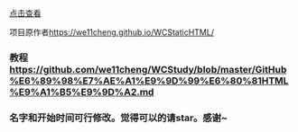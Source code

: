 [点击查看](https://we11cheng.github.io/WCStaticHTML/)

项目原作者<https://we11cheng.github.io/WCStaticHTML/>

### 教程 <https://github.com/we11cheng/WCStudy/blob/master/GitHub%E6%89%98%E7%AE%A1%E9%9D%99%E6%80%81HTML%E9%A1%B5%E9%9D%A2.md>

### 名字和开始时间可行修改。觉得可以的请star。感谢~
